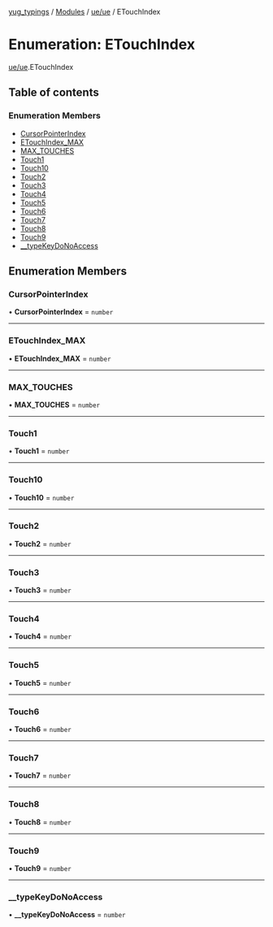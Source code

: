 [yug_typings](../README.md) / [Modules](../modules.md) / [ue/ue](../modules/ue_ue.md) / ETouchIndex

# Enumeration: ETouchIndex

[ue/ue](../modules/ue_ue.md).ETouchIndex

## Table of contents

### Enumeration Members

- [CursorPointerIndex](ue_ue.ETouchIndex.md#cursorpointerindex)
- [ETouchIndex\_MAX](ue_ue.ETouchIndex.md#etouchindex_max)
- [MAX\_TOUCHES](ue_ue.ETouchIndex.md#max_touches)
- [Touch1](ue_ue.ETouchIndex.md#touch1)
- [Touch10](ue_ue.ETouchIndex.md#touch10)
- [Touch2](ue_ue.ETouchIndex.md#touch2)
- [Touch3](ue_ue.ETouchIndex.md#touch3)
- [Touch4](ue_ue.ETouchIndex.md#touch4)
- [Touch5](ue_ue.ETouchIndex.md#touch5)
- [Touch6](ue_ue.ETouchIndex.md#touch6)
- [Touch7](ue_ue.ETouchIndex.md#touch7)
- [Touch8](ue_ue.ETouchIndex.md#touch8)
- [Touch9](ue_ue.ETouchIndex.md#touch9)
- [\_\_typeKeyDoNoAccess](ue_ue.ETouchIndex.md#__typekeydonoaccess)

## Enumeration Members

### CursorPointerIndex

• **CursorPointerIndex** = `number`

___

### ETouchIndex\_MAX

• **ETouchIndex\_MAX** = `number`

___

### MAX\_TOUCHES

• **MAX\_TOUCHES** = `number`

___

### Touch1

• **Touch1** = `number`

___

### Touch10

• **Touch10** = `number`

___

### Touch2

• **Touch2** = `number`

___

### Touch3

• **Touch3** = `number`

___

### Touch4

• **Touch4** = `number`

___

### Touch5

• **Touch5** = `number`

___

### Touch6

• **Touch6** = `number`

___

### Touch7

• **Touch7** = `number`

___

### Touch8

• **Touch8** = `number`

___

### Touch9

• **Touch9** = `number`

___

### \_\_typeKeyDoNoAccess

• **\_\_typeKeyDoNoAccess** = `number`

